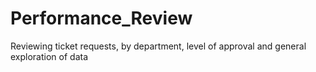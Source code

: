 # Performance_Review
Reviewing ticket requests, by department, level of approval and general exploration of data
